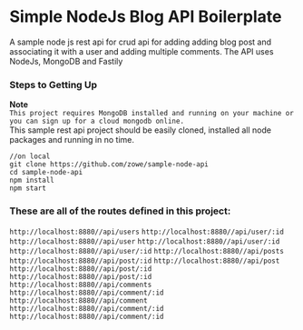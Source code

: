 # Simple NodeJs Blog API Boilerplate 
A sample node js rest api for crud api for adding adding blog post and associating it with a user and adding multiple comments. The API uses NodeJs, MongoDB and Fastily     

### Steps to Getting Up

**Note**  
`This project requires MongoDB installed and running on your machine or you can sign up for a cloud mongodb online.
`  
This sample rest api project should be easily cloned, installed all node packages and running in no time.

``` 
//on local
git clone https://github.com/zowe/sample-node-api
cd sample-node-api
npm install
npm start
````
### These are all of the routes defined in this project:  
`http://localhost:8880//api/users`
`http://localhost:8880//api/user/:id`
`http://localhost:8880//api/user`
`http://localhost:8880//api/user/:id`
`http://localhost:8880//api/user/:id`
`http://localhost:8880//api/posts`
`http://localhost:8880//api/post/:id`
`http://localhost:8880//api/post`
`http://localhost:8880//api/post/:id`
`http://localhost:8880//api/post/:id`
`http://localhost:8880//api/comments`
`http://localhost:8880//api/comment/:id`
`http://localhost:8880//api/comment`
`http://localhost:8880//api/comment/:id`
`http://localhost:8880//api/comment/:id`
